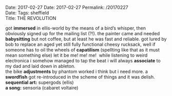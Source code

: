 Date: 2017-02-27
Date: 2017-02-27
Permalink: /20170227  
Date: 
Tags: sheffield  
Title: THE REVOLUTION  
  
got **immersed** in ellis-world by the means of a bird’s whisper, then obviously signed up for the mailing list (?!). the painter came and needed **babysitting** but not coffee, but at least he was fast and reliable. got lured by bob to replace an aged yet still fully functional cheesy rucksack, well if someone has to oil the wheels of **capatilism** (spellting like that as it must mean something else) let it be me! me! me!  
while listening to weird electronica i somehow managed to tap the beat i will always **associate** to my dad and laid down in ableton.  
the bike **adjustments** by phantom worked i think but i need more. a **swordfish** got re-introduced in the scheme of things and it was delish.  
**sequential art:** supergods (ellis)  
**a song:** sensoria (cabaret voltaire)  
